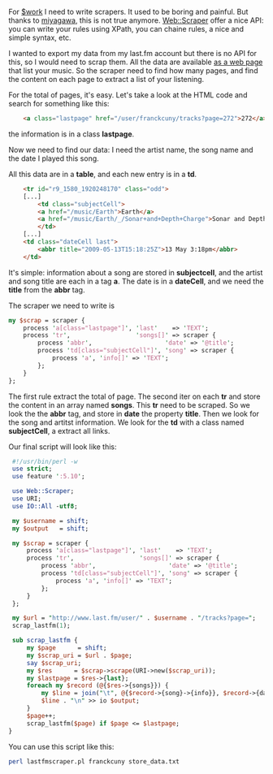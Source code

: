 For [$work](http://rtgi.fr) I need to write scrapers. It used to be boring and painful. But thanks to [miyagawa](http://search.cpan.org/~miyagawa/), this is not true anymore. [Web::Scraper](http://search.cpan.org/perldoc?Web::Scraper) offer a nice API: you can write your rules using XPath, you can chaine rules, a nice and simple syntax, etc.

I wanted to export my data from my last.fm account but there is no API for this, so I would need to scrap them. All the data are available [as a web page](http://www.last.fm/user/franckcuny/tracks) that list your music. So the scraper need to find how many pages, and find the content on each page to extract a list of your listening.

For the total of pages, it's easy. Let's take a look at the HTML code and search for something like this:

``` html
    <a class="lastpage" href="/user/franckcuny/tracks?page=272">272</a>
```

the information is in a class **lastpage**.

Now we need to find our data: I need the artist name, the song name and the date I played this song.

All this data are in a **table**, and each new entry is in a **td**.

``` html
    <tr id="r9_1580_1920248170" class="odd">
    [...]
        <td class="subjectCell">
        <a href="/music/Earth">Earth</a>
        <a href="/music/Earth/_/Sonar+and+Depth+Charge">Sonar and Depth Charge</a>
        </td>
    [...]
    <td class="dateCell last">
        <abbr title="2009-05-13T15:18:25Z">13 May 3:18pm</abbr>
    </td>
```

It's simple: information about a song are stored in **subjectcell**, and the artist and song title are each in a tag **a**. The date is in a **dateCell**, and we need the **title** from the **abbr** tag.

The scraper we need to write is

``` perl
my $scrap = scraper {
    process 'a[class="lastpage"]', 'last'    => 'TEXT';
    process 'tr',                  'songs[]' => scraper {
        process 'abbr',                    'date' => '@title';
        process 'td[class="subjectCell"]', 'song' => scraper {
            process 'a', 'info[]' => 'TEXT';
        };
    }
};
```

The first rule extract the total of page. The second iter on each **tr** and store the content in an array named **songs**. This **tr** need to be scraped. So we look the the **abbr** tag, and store in **date** the property **title**. Then we look for the song and artitst information. We look for the **td** with a class named **subjectCell**, a extract all links.

Our final script will look like this:

``` perl
 #!/usr/bin/perl -w
 use strict;
 use feature ':5.10';

 use Web::Scraper;
 use URI;
 use IO::All -utf8;

 my $username = shift;
 my $output   = shift;

 my $scrap = scraper {
     process 'a[class="lastpage"]', 'last'    => 'TEXT';
     process 'tr',                  'songs[]' => scraper {
         process 'abbr',                    'date' => '@title';
         process 'td[class="subjectCell"]', 'song' => scraper {
             process 'a', 'info[]' => 'TEXT';
         };
     }
 };

 my $url = "http://www.last.fm/user/" . $username . "/tracks?page=";
 scrap_lastfm(1);

 sub scrap_lastfm {
     my $page      = shift;
     my $scrap_uri = $url . $page;
     say $scrap_uri;
     my $res      = $scrap->scrape(URI->new($scrap_uri));
     my $lastpage = $res->{last};
     foreach my $record (@{$res->{songs}}) {
         my $line = join("\t", @{$record->{song}->{info}}, $record->{date});
         $line . "\n" >> io $output;
     }
     $page++;
     scrap_lastfm($page) if $page <= $lastpage;
}
```

You can use this script like this:

``` bash
perl lastfmscraper.pl franckcuny store_data.txt
```
